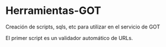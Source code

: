 # Herramientas-GOT
Creación de scripts, sqls, etc para utilizar en el servicio de GOT

El primer script es un validador automático de URLs.
